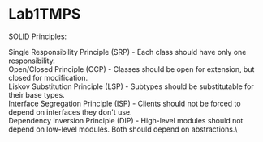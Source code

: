 # Lab1TMPS

SOLID Principles:

Single Responsibility Principle (SRP) - Each class should have only one responsibility.\
Open/Closed Principle (OCP) - Classes should be open for extension, but closed for modification.\
Liskov Substitution Principle (LSP) - Subtypes should be substitutable for their base types.\
Interface Segregation Principle (ISP) - Clients should not be forced to depend on interfaces they don't use.\
Dependency Inversion Principle (DIP) - High-level modules should not depend on low-level modules. Both should depend on abstractions.\